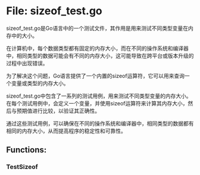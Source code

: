 # File: sizeof_test.go

sizeof_test.go是Go语言中的一个测试文件，其作用是用来测试不同类型变量在内存中的大小。

在计算机中，每个数据类型都有固定的内存大小，而在不同的操作系统和编译器中，相同类型的数据可能会有不同的内存大小，这可能导致在跨平台或版本升级的过程中出现错误。

为了解决这个问题，Go语言提供了一个内置的sizeof运算符，它可以用来查询一个变量或类型的内存大小。

sizeof_test.go中包含了一系列的测试用例，用来测试不同类型变量的内存大小。在每个测试用例中，会定义一个变量，并使用sizeof运算符来计算其内存大小，然后与预期值进行比较，以验证其正确性。

通过这些测试用例，可以确保在不同的操作系统和编译器中，相同类型的数据都有相同的内存大小，从而提高程序的稳定性和可靠性。

## Functions:

### TestSizeof





